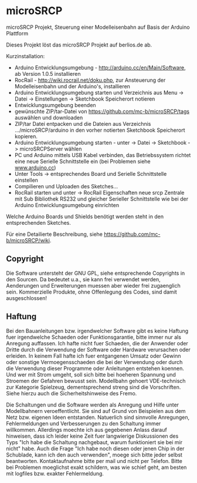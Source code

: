 microSRCP
=========

microSRCP Projekt, Steuerung einer Modelleisenbahn auf Basis der Arduino Plattform

Dieses Projekt löst das microSRCP Projekt auf berlios.de ab.

Kurzinstallation:
- Arduino Entwicklungsumgebung - http://arduino.cc/en/Main/Software, ab Version 1.0.5 installieren
- RocRail - http://wiki.rocrail.net/doku.php, zur Ansteuerung der Modelleisenbahn und der Arduino's, installieren
- Arduino Entwicklungsumgebung starten und Verzeichnis aus Menu -> Datei -> Einstellungen -> Sketchbook Speicherort notieren
- Entwicklungsumgebung beenden
- gewünschte ZIP/tar-Datei von https://github.com/mc-b/microSRCP/tags auswählen und downloaden
- ZIP/tar Datei entpacken und die Dateien aus Verzeichnis .../microSRCP/arduino in den vorher notierten Sketchbook Speicherort kopieren.
- Arduino Entwicklungsumgebung starten - unter -> Datei -> Sketchbook -> microSRCPServer wählen
- PC und Arduino mittels USB Kabel verbinden, das Betriebssystem richtet eine neue Serielle Schnittstelle ein (bei Problemen siehe www.arduino.cc)
- Unter Tools -> entsprechendes Board und Serielle Schnittstelle einstellen
- Compilieren und Uploaden des Sketches...
- RocRail starten und unter -> RocRail Eigenschaften neue srcp Zentrale mit Sub Bibliothek RS232 und gleicher Serieller Schnittstelle wie bei der Arduino Entwicklungsumgebung einrichten

Welche Arduino Boards und Shields benötigt werden steht in den entsprechenden Sketches. 

Für eine Detailierte Beschreibung, siehe https://github.com/mc-b/microSRCP/wiki.

Copyright
---------
Die Software untersteht der GNU GPL, siehe entsprechende Copyrights in 
den Sourcen. Da bedeutet u.a., sie kann frei verwendet werden, Aenderungen
und Erweiterungen muessen aber wieder frei zugaenglich sein.
Kommerzielle Produkte, ohne Offenlegung des Codes, sind damit ausgeschlossen!

Haftung
-------
Bei den Bauanleitungen bzw. irgendwelcher Software gibt es keine Haftung fuer 
irgendwelche Schaeden oder Funktionsgarantie, bitte immer nur als Anregung auffassen.
Ich hafte nicht fuer Schaeden, die der Anwender oder Dritte durch die Verwendung der 
Software oder Hardware verursachen oder erleiden. In keinem Fall hafte ich fuer 
entgangenen Umsatz oder Gewinn oder sonstige Vermoegensschaeden die bei der Verwendung 
oder durch die Verwendung dieser Programme oder Anleitungen entstehen koennen.
Und wer mit Strom umgeht, soll sich bitte bei hoeheren Spannung und Stroemen der 
Gefahren bewusst sein. Modellbahn gehoert VDE-technisch zur Kategorie Spielzeug, 
dementsprechend streng sind die Vorschriften. Siehe hierzu auch die 
Sicherheitshinweise des Fremo. 

Die Schaltungen und die Software werden als Anregung und Hilfe unter Modellbahnern
veroeffentlicht. Sie sind auf Grund von Beispielen aus dem Netz bzw. eigenen Ideen 
entstanden. Natuerlich sind sinnvolle Anregungen, Fehlermeldungen und 
Verbesserungen zu den Schaltung immer willkommen. Allerdings moechte ich aus 
gegebenen Anlass darauf hinweisen, dass ich leider keine Zeit fuer langwierige 
Diskussionen des Typs "Ich habe die Schaltung nachgebaut, warum funktioniert 
sie bei mir nicht" habe. Auch die Frage "Ich habe noch diesen oder jenen Chip 
in der Schublade, kann ich den auch verwenden", moege sich bitte jeder selbst 
beantworten. Kontaktaufnahme bitte per mail und nicht per Telefon. 
Bitte bei Problemen moeglichst exakt schildern, was wie schief geht, 
am besten mit logfiles bzw. exakter Fehlermeldung. 



